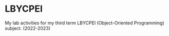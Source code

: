 # LBYCPEI
My lab activities for my third term LBYCPEI (Object-Oriented Programming) subject. (2022-2023)
